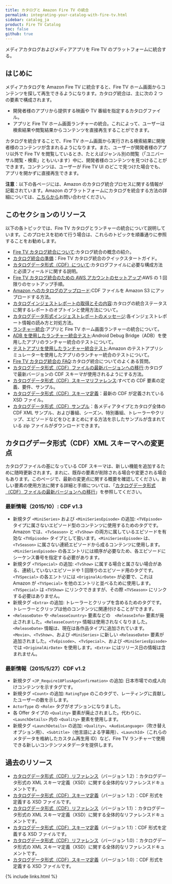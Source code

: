 ```yaml
---
title: カタログと Amazon Fire TV の統合
permalink: integrating-your-catalog-with-fire-tv.html
sidebar: catalog_ja
product: Fire TV Catalog
toc: false
github: true
---
```


メディアカタログおよびメディアアプリを Fire TV のプラットフォームに統合する。

<h2>はじめに</h2>
<p>メディアカタログを Amazon Fire TV に統合すると、Fire TV ホーム画面からコンテンツを探して再生できるようになります。カタログ統合は、主に次の 2 つの要素で構成されます。</p>
<ul>
<li>開発者様のアプリから提供する映画や TV 番組を指定するカタログファイル。<br></li>
<li>アプリと Fire TV ホーム画面ランチャーの統合。これによって、ユーザーは検索結果や閲覧結果からコンテンツを直接再生することができます。<br></li>
</ul>カタログを統合することで、Fire TV ホーム画面から実行される検索結果に開発者様のコンテンツが含まれるようになります。また、ユーザーが開発者様のアプリ以外で Fire TV を閲覧しているとき、たとえばジャンル別の閲覧（「ユニバーサル閲覧・検索」ともいいます）中に、開発者様のコンテンツを見つけることができます。コンテンツは、ユーザーが Fire TV UI のどこで見つけた場合でも、アプリを開かずに直接再生できます。
<p><strong>注意</strong>：以下の各ページには、Amazon のカタログ統合プロセスに関する情報が記載されています。Amazon のプラットフォームにカタログを統合する方法の詳細については、<a href="http://www.amazon.com/gp/html-forms-controller/aftsdk-cdf-request">こちらから</a>お問い合わせください。</p>
<h2>このセクションのリソース</h2>
<p>以下の各トピックでは、Fire TV カタログとランチャーの統合について説明しています。このプロセスを初めて行う場合は、これらのトピックを順番通りに参照することをお勧めします。</p>
<ul>
<li>
<a href="https://developer.amazon.com/public/ja/solutions/devices/fire-tv/docs/catalog/understanding-fire-tv-catalog-integration">Fire TV カタログ統合について</a>:カタログ統合の概念の紹介。
</li>
<li>
<a href="https://developer.amazon.com/public/ja/solutions/devices/fire-tv/docs/catalog/catalog-integration">カタログ統合の準備</a>：Fire TV カタログ統合のクイックスタートガイド。
</li>
<li>
<a href="https://developer.amazon.com/public/ja/solutions/devices/fire-tv/docs/catalog/catalog-data-format-cdf-overview">カタログデータ形式（CDF）について</a>:カタログファイルに必要な構成方法と必須フィールドに関する説明。
</li>
<li>
<a href="https://developer.amazon.com/public/ja/solutions/devices/fire-tv/docs/catalog/setting-up-your-aws-account-for-fire-tv-catalog-integration">Fire TV カタログ統合のための AWS アカウントのセットアップ</a>:AWS の 1 回限りのセットアップ手順。
</li>
<li>
<a href="https://developer.amazon.com/public/ja/solutions/devices/fire-tv/docs/catalog/catalog-upload">Amazon へのカタログのアップロード</a>:CDF ファイルを Amazon S3 にアップロードする方法。
</li>
<li>
<a href="https://developer.amazon.com/public/ja/solutions/devices/fire-tv/docs/catalog/receiving-and-understanding-the-catalog-ingestion-report">カタログインジェストレポートの取得とその内容</a>:カタログの統合ステータスに関するレポートのオプトインと使用方法について。
</li>
<li>
<a href="https://developer.amazon.com/public/ja/solutions/devices/fire-tv/docs/catalog/catalog-data-format-ingestion-report-messages">カタログデータ形式インジェストレポートのメッセージ</a>:各インジェストレポート情報の読み方と対処方法。
</li>
<li>
<a href="https://developer.amazon.com/public/ja/solutions/devices/fire-tv/docs/catalog/launcher-integration">ランチャー統合</a>:アプリと Fire TV ホーム画面ランチャーの統合について。
</li>
<li>
<a href="https://developer.amazon.com/public/ja/solutions/devices/fire-tv/docs/catalog/testing-launcher-integration-with-adb">ADB を使用したランチャー統合テスト</a>:Android Debug Bridge（ADB）を使用したアプリのランチャー統合のテストについて。
</li>
<li>
<a href="https://developer.amazon.com/public/ja/solutions/devices/fire-tv/docs/catalog/testing-launcher-integration-with-the-test-app">テストアプリを使用したランチャー統合テスト</a>:Amazon のテストアプリシミュレーターを使用したアプリのランチャー統合のテストについて。
</li>
<li>
<a href="https://developer.amazon.com/public/ja/solutions/devices/fire-tv/docs/catalog/fire-tv-catalog-integration-faqs">Fire TV カタログ統合の FAQ</a>:カタログ統合についてのよくある質問。
</li>
<li>
<a href="https://developer.amazon.com/public/ja/solutions/devices/fire-tv/docs/catalog/migrating-a-cdf-file-to-the-latest-version">カタログデータ形式（CDF）ファイルの最新バージョンへの移行</a>:カタログで最新バージョンの CDF スキーマが使用されるようにする方法。
</li>
<li>
<a href="https://developer.amazon.com/public/ja/solutions/devices/fire-tv/docs/catalog/catalog-data-format-schema-reference">カタログデータ形式（CDF）スキーマリファレンス</a>:すべての CDF 要素の定義、要件、サンプル。
</li>
<li>
<a target="_blank" href="https://s3.amazonaws.com/com.amazon.aftb.cdf/catalog.xsd">カタログデータ形式（CDF）スキーマ定義</a>：最新の CDF が定義されている XSD ファイル。
</li>
<li>
<a target="_blank" href="https://s3.amazonaws.com/com.amazon.aftb.cdf/cdf-examples.zip">カタログデータ形式（CDF）サンプル</a>：各メディアタイプとカタログ全体の CDF XML サンプル、および番組、シーズン、特別番組、トレーラーやクリップ、エピソードなどをひとまとめにする方法を示したサンプルが含まれている zip ファイルがダウンロードできます。
</li>
</ul>
<h2>カタログデータ形式（CDF）XML スキーマへの変更点</h2>
<p>カタログファイルの基になっている CDF スキーマは、新しい機能を追加するために随時更新されます。まれに、既存の要素が削除される場合や変更される場合もあります。このページで、最新の変更点に関する概要を確認してください。新しい要素の使用方法に関する詳細と手順については、「<a href="https://developer.amazon.com/public/ja/solutions/devices/fire-tv/docs/catalog/migrating-a-cdf-file-to-the-latest-version">カタログデータ形式（CDF）ファイルの最新バージョンへの移行</a>」を参照してください。</p>
<h3>最新情報（2015/10）: CDF v1.3</h3>
<ul>
<li>新規タグ <code>&lt;MiniSeries&gt;</code> および <code>&lt;MiniSeriesEpisode&gt;</code> の追加: <code>&lt;TVEpisode&gt;</code> タイプに属さないエピソード型のコンテンツに使用するためのタグです。Amazon では、<code>&lt;TvSeason&gt;</code> と <code>&lt;TvShow&gt;</code> の両方に属しているエピソードを有効な <code>&lt;TVEpisode&gt;</code> タイプとして扱います。<code>&lt;MiniSeriesEpisode&gt;</code> は、<code>&lt;TvSeason&gt;</code> に属さない連続エピソードから成るコンテンツに使用します。<code>&lt;MiniSeriesEpisode&gt;</code> の各エントリには順序が必要なため、各エピソードにシーケンス番号を指定する必要があります。</li>
<li>新規タグ <code>&lt;TVSpecial&gt;</code> の追加: <code>&lt;TvShow&gt;</code> に属する場合と属さない場合がある、連続していないエピソードや 1 回限りのエピソード用のタグです。<code>&lt;TVSpecial&gt;</code> の各エントリには <code>&lt;OriginalAirDate&gt;</code> が必要で、これは Amazon が <code>&lt;TVSpecial&gt;</code> を他のエントリと並べるために使用します。<code>&lt;TVSpecial&gt;</code> は <code>&lt;TVShow&gt;</code> にリンクできますが、その際 <code>&lt;TVSeason&gt;</code> にリンクする必要はありません。</li>
<li>新規タグ <code>&lt;Extra&gt;</code> の追加: トレーラーとクリップを含めるためのタグです。トレーラーとクリップは他のコンテンツに関連付けることができます。</li>
<li><code>&lt;ReleaseDate&gt;</code> や <code>&lt;ReleaseCountry&gt;</code> 要素などの　<code>&lt;ReleaseInfo&gt;</code> 要素が廃止されました。<code>&lt;ReleaseCountry&gt;</code> 情報は使用されなくなりました。<code>&lt;ReleaseDate&gt;</code> 情報は、現在は各作品タイプに追加されています。<code>&lt;Movie&gt;</code>、<code>&lt;TvShow&gt;</code>、および <code>&lt;MiniSeries&gt;</code> に新しい <code>&lt;ReleaseDate&gt;</code> 要素が追加されました。<code>&lt;TvEpisode&gt;</code>、<code>&lt;TvSpecial&gt;</code>、および <code>&lt;MiniSeriesEpisode&gt;</code> では <code>&lt;OriginalAirDate&gt;</code> を使用します。<code>&lt;Extra&gt;</code> にはリリース日の情報は含まれません。</li>
</ul>
<h3>最新情報（2015/5/27）CDF v1.2</h3>
<ul>
<li>新規タグ <code>&lt;JP_Require18PlusAgeConfirmation&gt;</code> の追加: 日本市場での成人向けコンテンツを示すタグです。</li>
<li>新規タグ <code>&lt;Count&gt;</code> の追加: <code>RatingType</code> のこのタグで、レーティングに貢献したユーザーの数を示します。</li>
<li><code>ActorType</code> の <code>&lt;Role&gt;</code> タグがオプションになりました。</li>
<li>各 Offer タイプの <code>&lt;Quality&gt;</code> 要素が廃止されました。代わりに、<code>&lt;LaunchDetails&gt;</code> 内の <code>&lt;Quality&gt;</code> 要素を使用します。</li>
<li>新規タグ <code>&lt;LaunchDetails&gt;</code> の追加: <code>&lt;Quality&gt;</code>、<code>&lt;AudioLanguage&gt;</code>（吹き替えオプション用）、<code>&lt;Subtitle&gt;</code>（他言語による字幕用）、<code>&lt;LaunchId&gt;</code>（これらのメタデータを格納したカスタム再生用 ID）など、Fire TV ランチャーで使用できる新しいコンテンツメタデータを提供します。</li>
</ul>
<h2>過去のリソース</h2>
<ul>
<li>
<a href="https://s3.amazonaws.com/com.amazon.aftb.cdf/cdf-xsd-ref-12.html">カタログデータ形式（CDF）リファレンス</a>（バージョン 1.2）：カタログデータ形式の XML スキーマ定義（XSD）に関する全体的なリファレンスドキュメントです。
</li>
<li>
<a href="https://s3.amazonaws.com/com.amazon.aftb.cdf/catalog-12.xsd">カタログデータ形式（CDF）スキーマ定義</a>（バージョン 1.2）：CDF 形式を定義する XSD ファイルです。
</li>
<li>
<a href="https://s3.amazonaws.com/com.amazon.aftb.cdf/cdf-xsd-ref-11.html">カタログデータ形式（CDF）リファレンス</a>（バージョン 1.1）：カタログデータ形式の XML スキーマ定義（XSD）に関する全体的なリファレンスドキュメントです。
</li>
<li>
<a href="https://s3.amazonaws.com/com.amazon.aftb.cdf/catalog-11.xsd">カタログデータ形式（CDF）スキーマ定義</a>（バージョン 1.1）：CDF 形式を定義する XSD ファイルです。
</li>
<li>
<a href="https://s3.amazonaws.com/com.amazon.aftb.cdf/cdf-xsd-ref-10.html">カタログデータ形式（CDF）リファレンス</a>（バージョン 1.0）：カタログデータ形式の XML スキーマ定義（XSD）に関する全体的なリファレンスドキュメントです。
</li>
<li>
<a href="https://s3.amazonaws.com/com.amazon.aftb.cdf/catalog-10.xsd">カタログデータ形式（CDF）スキーマ定義</a>（バージョン 1.0）：CDF 形式を定義する XSD ファイルです。
</li>
</ul>


{% include links.html %}
